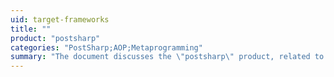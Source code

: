 ```yaml
---
uid: target-frameworks
title: ""
product: "postsharp"
categories: "PostSharp;AOP;Metaprogramming"
summary: "The document discusses the \"postsharp\" product, related to the categories of PostSharp, AOP (Aspect-Oriented Programming), and Metaprogramming."
---
```


